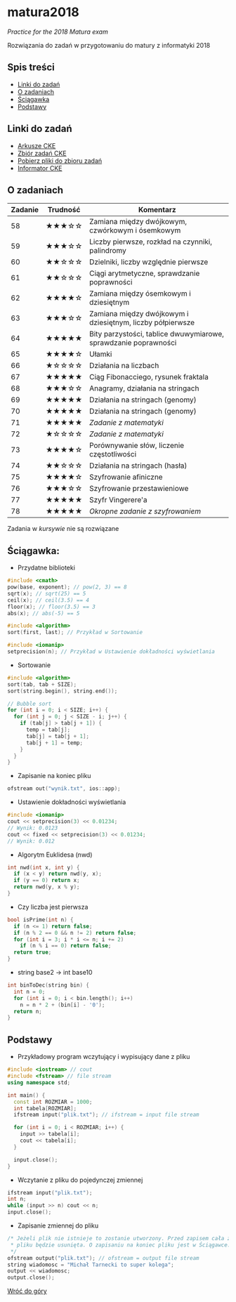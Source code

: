 <a name="start"></a>
# matura2018
*Practice for the 2018 Matura exam*

Rozwiązania do zadań w przygotowaniu do matury z informatyki 2018

## Spis treści
* [Linki do zadań](#linki)
* [O zadaniach](#zadania)
* [Ściągawka](#sciagawka)
* [Podstawy](#podstawy)

<a name="linki"></a>
## Linki do zadań

* [Arkusze CKE](https://cke.gov.pl/egzamin-maturalny/egzamin-w-nowej-formule/arkusze/)
* [Zbiór zadań CKE](https://cke.gov.pl/images/_EGZAMIN_MATURALNY_OD_2015/Materialy/Zbiory_zadan/Matura_Zbi%C3%B3r_zada%C5%84_Informatyka.pdf)
* [Pobierz pliki do zbioru zadań](https://cke.gov.pl/images/_EGZAMIN_MATURALNY_OD_2015/Materialy/Zbiory_zadan/inf-pr-dane.zip)
* [Informator CKE](https://cke.gov.pl/images/_EGZAMIN_MATURALNY_OD_2015/Informatory/2015/Informatyka.pdf)

<a name="zadania"></a>
## O zadaniach

Zadanie | Trudność | Komentarz
------- | -------- | ---------
58 | ★★★☆☆ | Zamiana między dwójkowym, czwórkowym i ósemkowym
59 | ★★★☆☆ | Liczby pierwsze, rozkład na czynniki, palindromy
60 | ★★☆☆☆ | Dzielniki, liczby względnie pierwsze
61 | ★★☆☆☆ | Ciągi arytmetyczne, sprawdzanie poprawności
62 | ★★★★☆ | Zamiana między ósemkowym i dziesiętnym
63 | ★★★☆☆ | Zamiana między dwójkowym i dziesiętnym, liczby półpierwsze
64 | ★★★★★ | Bity parzystości, tablice dwuwymiarowe, sprawdzanie poprawności
65 | ★★★★☆ | Ułamki
66 | ★☆☆☆☆ | Działania na liczbach
67 | ★★★★★ | Ciąg Fibonacciego, rysunek fraktala
68 | ★★★☆☆ | Anagramy, działania na stringach
69 | ★★★★★ | Działania na stringach (genomy)
70 | ★★★★★ | Działania na stringach (genomy)
71 | ★★★★★ | *Zadanie z matematyki*
72 | ★☆☆☆☆ | *Zadanie z matematyki*
73 | ★★★★☆ | Porównywanie słów, liczenie częstotliwości
74 | ★★☆☆☆ | Działania na stringach (hasła)
75 | ★★★★☆ | Szyfrowanie afiniczne
76 | ★★★☆☆ | Szyfrowanie przestawieniowe
77 | ★★★★★ | Szyfr Vingerere'a
78 | ★★★★★ | *Okropne zadanie z szyfrowaniem*

Zadania w *kursywie* nie są rozwiązane

<a name="sciagawka"></a>
## Ściągawka:

- Przydatne biblioteki
```c++
#include <cmath>
pow(base, exponent); // pow(2, 3) == 8
sqrt(x); // sqrt(25) == 5
ceil(x); // ceil(3.5) == 4
floor(x); // floor(3.5) == 3
abs(x); // abs(-5) == 5

#include <algorithm>
sort(first, last); // Przykład w Sortowanie

#include <iomanip>
setprecision(n); // Przykład w Ustawienie dokładności wyświetlania
```

- Sortowanie
```c++
#include <algorithm>
sort(tab, tab + SIZE);
sort(string.begin(), string.end());

// Bubble sort
for (int i = 0; i < SIZE; i++) {
  for (int j = 0; j < SIZE - i; j++) {
    if (tab[j] > tab[j + 1]) {
      temp = tab[j];
      tab[j] = tab[j + 1];
      tab[j + 1] = temp;
    }
  }
}
```

- Zapisanie na koniec pliku
```c++
ofstream out("wynik.txt", ios::app);
```

- Ustawienie dokładności wyświetlania
```c++
#include <iomanip>
cout << setprecision(3) << 0.01234;
// Wynik: 0.0123
cout << fixed << setprecision(3) << 0.01234;
// Wynik: 0.012
```

- Algorytm Euklidesa (nwd)
```c++
int nwd(int x, int y) {
  if (x < y) return nwd(y, x);
  if (y == 0) return x;
  return nwd(y, x % y);
}
```

- Czy liczba jest pierwsza
```c++
bool isPrime(int n) {
  if (n <= 1) return false;
  if (n % 2 == 0 && n != 2) return false;
  for (int i = 3; i * i <= n; i += 2)
    if (n % i == 0) return false;
  return true;
}
```

- string base2 -> int base10
```c++
int binToDec(string bin) {
  int n = 0;
  for (int i = 0; i < bin.length(); i++)
    n = n * 2 + (bin[i] - '0');
  return n;
}
```

<a name="podstawy"></a>
## Podstawy

- Przykładowy program wczytujący i wypisujący dane z pliku
```c++
#include <iostream> // cout
#include <fstream> // file stream
using namespace std;

int main() {
  const int ROZMIAR = 1000;
  int tabela[ROZMIAR];
  ifstream input("plik.txt"); // ifstream = input file stream

  for (int i = 0; i < ROZMIAR; i++) {
    input >> tabela[i];
    cout << tabela[i];
  }

  input.close();
}
```

- Wczytanie z pliku do pojedynczej zmiennej
```c++
ifstream input("plik.txt");
int n;
while (input >> n) cout << n;
input.close();
```

- Zapisanie zmiennej do pliku
```c++
/* Jeżeli plik nie istnieje to zostanie utworzony. Przed zapisem cała zawartość 
 * pliku będzie usunięta. O zapisaniu na koniec pliku jest w Ściągawce. 
 */
ofstream output("plik.txt"); // ofstream = output file stream
string wiadomosc = "Michał Tarnecki to super kolega";
output << wiadomosc;
output.close();
```

[Wróć do góry](#start)